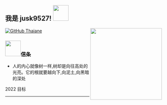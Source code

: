 <h2> 我是 jusk9527! <img src="https://media.giphy.com/media/mGcNjsfWAjY5AEZNw6/giphy.gif" width="50"></h2>
<img align='right' src="https://media.giphy.com/media/o7OChVtT1oqmk/giphy.gif" width="230">


[![GitHub Thaiane](https://img.shields.io/github/followers/jusk9527?label=follow&style=social)](https://github.com/jusk9527)


### <img src="https://media.giphy.com/media/VgCDAzcKvsR6OM0uWg/giphy.gif" width="50">信条  

- 人的内心就像树一样,树却是向往高处的光亮。它的根就要越向下,向泥土,向黑暗的深处

2022 目标

---
